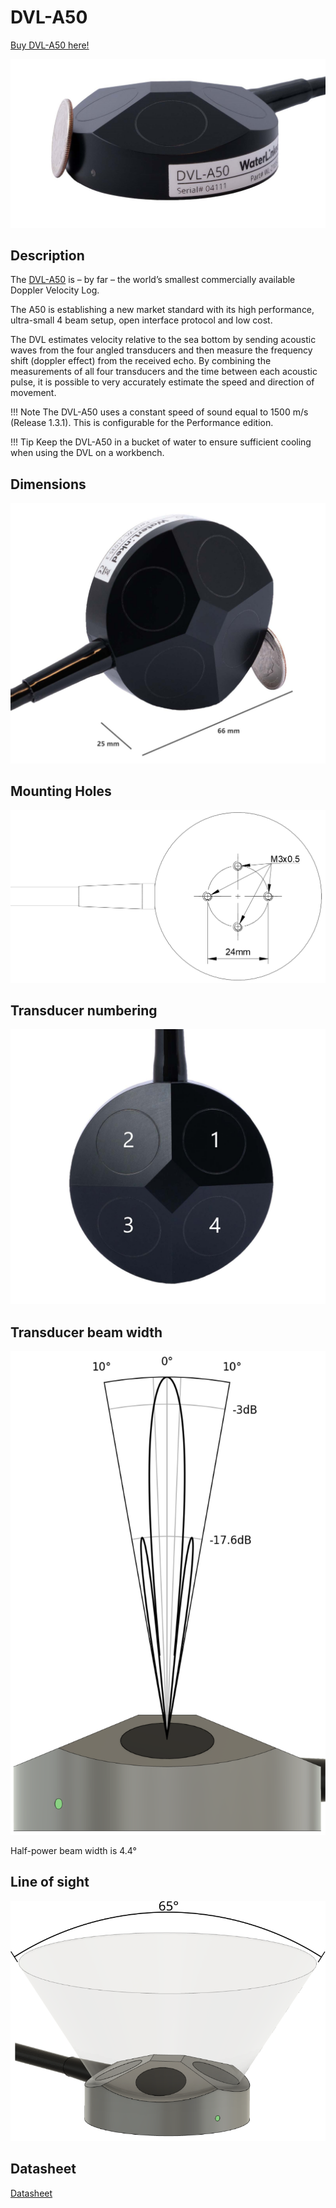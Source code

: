 # DVL-A50

[Buy DVL-A50 here!](https://waterlinked.com/product/dvl-a50/)

![dvl_a50](../img/WL-21035-3_DVL-A50_Side4_1600_crop.jpg)

## Description
The [DVL-A50](https://www.waterlinked.com/dvl/dvl-a50) is – by far – the world’s smallest commercially available Doppler Velocity Log.

The A50 is establishing a new market standard with its high performance, ultra-small 4 beam setup, open interface protocol and low cost.

The DVL estimates velocity relative to the sea bottom by sending acoustic waves from the four angled transducers and then measure the frequency shift (doppler effect) from the received echo. By combining the measurements of all four transducers and the time between each acoustic pulse, it is possible to very accurately estimate the speed and direction of movement.

!!! Note
	The DVL-A50 uses a constant speed of sound equal to 1500 m/s (Release 1.3.1). This is configurable for the Performance edition.

!!! Tip
	Keep the DVL-A50 in a bucket of water to ensure sufficient cooling when using the DVL on a workbench.

## Dimensions

![dvl_a50_dimensions](../img/WL-21035-3_DVL-A50_Side3_1600_dimension_crop.jpg)


## Mounting Holes

![dvl_a50_mounting_holes_drawing](../img/dvl_mounting_holes_drawing.png)


## Transducer numbering

![dvl_a50_transducer_numbering](../img/WL-21035-3_DVL-A50_Front_1600_transducers_crop.jpg)


## Transducer beam width

![dvl_a50_transducer_beam](../img/dvl_transducer_directivity.svg)

Half-power beam width is 4.4°


## Line of sight

![dvl_a50_transducer_line_of_sight](../img/dvl_line_of_sight.svg)

## Datasheet

[Datasheet](https://www.waterlinked.com/hubfs/Product_Assets/DVL_A50/wl-21035-3_DVL_A50.pdf)
